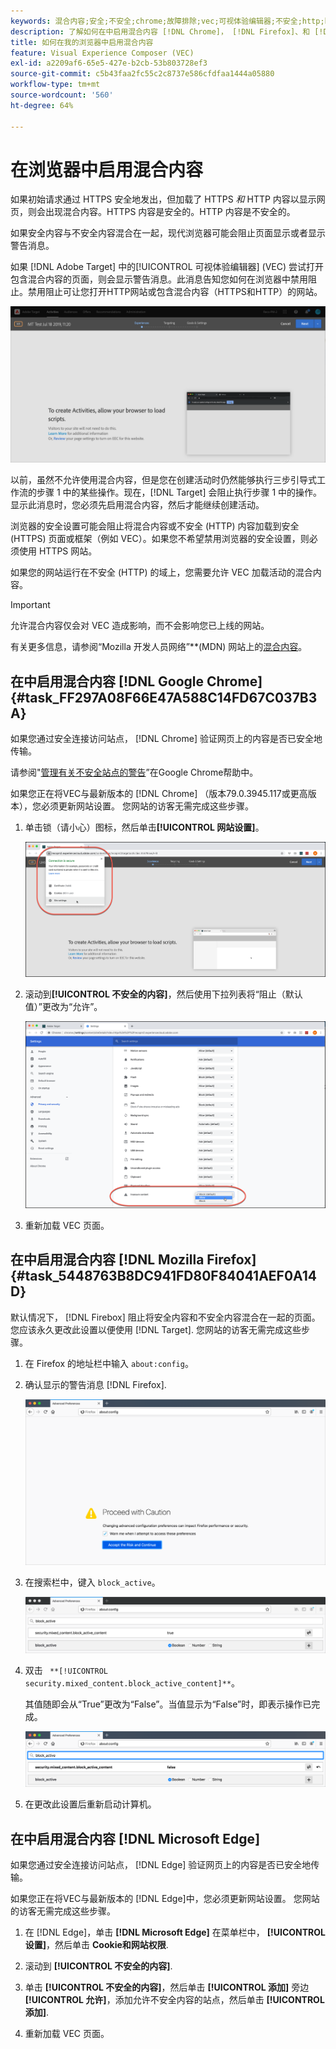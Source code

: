 ```yaml
---
keywords: 混合内容;安全;不安全;chrome;故障排除;vec;可视体验编辑器;不安全;http;https;firefox;internet explorer
description: 了解如何在中启用混合内容 [!DNL Chrome]， [!DNL Firefox]、和 [!DNL Edge].
title: 如何在我的浏览器中启用混合内容
feature: Visual Experience Composer (VEC)
exl-id: a2209af6-65e5-427e-b2cb-53b803728ef3
source-git-commit: c5b43faa2fc55c2c8737e586cfdfaa1444a05880
workflow-type: tm+mt
source-wordcount: '560'
ht-degree: 64%

---
```


# 在浏览器中启用混合内容

如果初始请求通过 HTTPS 安全地发出，但加载了 HTTPS *和* HTTP 内容以显示网页，则会出现混合内容。HTTPS 内容是安全的。HTTP 内容是不安全的。

如果安全内容与不安全内容混合在一起，现代浏览器可能会阻止页面显示或者显示警告消息。

如果 [!DNL Adobe Target] 中的[!UICONTROL 可视体验编辑器] (VEC) 尝试打开包含混合内容的页面，则会显示警告消息。此消息告知您如何在浏览器中禁用阻止。禁用阻止可让您打开HTTP网站或包含混合内容（HTTPS和HTTP）的网站。

![混合内容警告](/help/main/c-experiences/c-visual-experience-composer/r-troubleshoot-composer/assets/mixed_content_warning.png)

以前，虽然不允许使用混合内容，但是您在创建活动时仍然能够执行三步引导式工作流的步骤 1 中的某些操作。现在，[!DNL Target] 会阻止执行步骤 1 中的操作。显示此消息时，您必须先启用混合内容，然后才能继续创建活动。

浏览器的安全设置可能会阻止将混合内容或不安全 (HTTP) 内容加载到安全 (HTTPS) 页面或框架（例如 VEC）。如果您不希望禁用浏览器的安全设置，则必须使用 HTTPS 网站。

如果您的网站运行在不安全 (HTTP) 的域上，您需要允许 VEC 加载活动的混合内容。

>[!IMPORTANT]
>
>允许混合内容仅会对 VEC 造成影响，而不会影响您已上线的网站。

有关更多信息，请参阅“Mozilla 开发人员网络”**(MDN) 网站上的[混合内容](https://developer.mozilla.org/en-US/docs/Web/Security/Mixed_content)。

## 在中启用混合内容 [!DNL Google Chrome] {#task_FF297A08F66E47A588C14FD67C037B3A}

如果您通过安全连接访问站点， [!DNL Chrome] 验证网页上的内容是否已安全地传输。

请参阅&quot;[管理有关不安全站点的警告](https://support.google.com/chrome/answer/99020?hl=en)”在Google Chrome帮助中。

如果您正在将VEC与最新版本的 [!DNL Chrome] （版本79.0.3945.117或更高版本），您必须更新网站设置。 您网站的访客无需完成这些步骤。

1. 单击锁（请小心）图标，然后单击&#x200B;**[!UICONTROL 网站设置]**。

   ![网站设置](/help/main/c-experiences/c-visual-experience-composer/r-troubleshoot-composer/assets/site-settings.png)

1. 滚动到&#x200B;**[!UICONTROL 不安全的内容]**，然后使用下拉列表将“阻止（默认值）”更改为“允许”。

   ![不安全的内容](/help/main/c-experiences/c-visual-experience-composer/r-troubleshoot-composer/assets/insecure-content.png)

1. 重新加载 VEC 页面。

## 在中启用混合内容 [!DNL Mozilla Firefox] {#task_5448763B8DC941FD80F84041AEF0A14D}

默认情况下， [!DNL Firebox] 阻止将安全内容和不安全内容混合在一起的页面。 您应该永久更改此设置以便使用 [!DNL Target]. 您网站的访客无需完成这些步骤。

1. 在 Firefox 的地址栏中输入 `about:config`。
1. 确认显示的警告消息 [!DNL Firefox].

   ![Firefox 警告](/help/main/c-experiences/c-visual-experience-composer/r-troubleshoot-composer/assets/firefox.png)

1. 在搜索栏中，键入 `block_active`。

   ![Firefox block_active 设置](/help/main/c-experiences/c-visual-experience-composer/r-troubleshoot-composer/assets/firefox3.png)

1. 双击 ` **[!UICONTROL security.mixed_content.block_active_content]**`。

   其值随即会从“True”更改为“False”。当值显示为“False”时，即表示操作已完成。

   ![Firefox 安全性](/help/main/c-experiences/c-visual-experience-composer/r-troubleshoot-composer/assets/firefox2.png)

1. 在更改此设置后重新启动计算机。

## 在中启用混合内容 [!DNL Microsoft Edge]

如果您通过安全连接访问站点， [!DNL Edge] 验证网页上的内容是否已安全地传输。

如果您正在将VEC与最新版本的 [!DNL Edge]中，您必须更新网站设置。 您网站的访客无需完成这些步骤。

1. 在 [!DNL Edge]，单击 **[!DNL Microsoft Edge]** 在菜单栏中， **[!UICONTROL 设置]**，然后单击 **Cookie和网站权限**.

1. 滚动到 **[!UICONTROL 不安全的内容]**.

1. 单击 **[!UICONTROL 不安全的内容]**，然后单击 **[!UICONTROL 添加]** 旁边 **[!UICONTROL 允许]**，添加允许不安全内容的站点，然后单击 **[!UICONTROL 添加]**.

1. 重新加载 VEC 页面。
